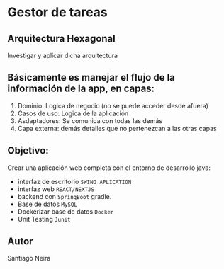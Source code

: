 # Gestor de tareas

## Arquitectura Hexagonal
Investigar y aplicar dicha arquitectura

## Básicamente es manejar el flujo de la información de la app, en capas:
1. Dominio: Logica de negocio (no se puede acceder desde afuera) 
2. Casos de uso: Logica de la aplicación
3. Asdaptadores: Se comunica con todas las demás
4. Capa externa: demás detalles que no pertenezcan a las otras capas

## Objetivo:
Crear una aplicación web completa con el entorno de desarrollo java:
- interfaz de escritorio ``SWING APLICATION``
- interfaz web ``REACT/NEXTJS``
- backend con ``SpringBoot`` gradle.
- Base de datos ``MySQL``
- Dockerizar base de datos ``Docker``
- Unit Testing ``Junit``





## Autor
Santiago Neira